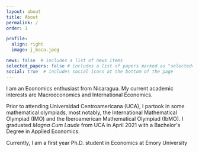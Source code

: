 ```yaml
---
layout: about
title: About
permalink: /
order: 1

profile:
  align: right
  image: j_baca.jpeg

news: false  # includes a list of news items
selected_papers: false # includes a list of papers marked as "selected={true}"
social: true  # includes social icons at the bottom of the page
---
```


I am an Economics enthusiast from Nicaragua. My current academic interests are Macroeconomics and International Economics.

Prior to attending Universidad Centroamericana (UCA), I partook in some mathematical olympiads, most notably, the International Mathematical Olympiad (IMO) and the Iberoamerican Mathematical Olympiad (IbMO). I graduated *Magna Cum Laude* from UCA in April 2021 with a Bachelor's Degree in Applied Economics.

Currently, I am a first year Ph.D. student in Economics at Emory University
